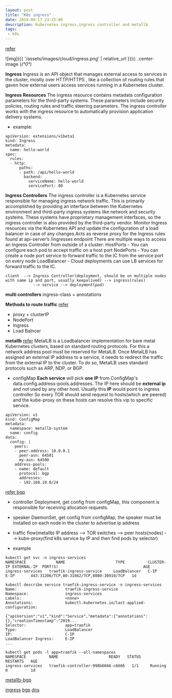 ```yaml
---
layout: post
title: "K8s ingress"
date: 2019-09-17 23:25:06
description: Kubernetes ingress,ingress controller and metallb
tags:
 - k8s
---
```


[refer](https://www.a10networks.com/blog/what-is-kubernetes-ingress/)

![img]({{ '/assets/images/cloud/ingress.png' | relative_url }}){: .center-image }*(°0°)*

**Ingress**
Ingress is an API object that manages external access to services in the
cluster, mostly over HTTP/HTTPS , like a collection of routing rules that gaven how external users access services running in a Kubernetes cluster.

**Ingress Resources**
The ingress resource contains metadata configuration parameters for the third-party systems. These parameters include security policies, routing rules and traffic steering parameters. The ingress controller works with the ingress resource to automatically provision application delivery systems.
- example:
```
apiVersion: extensions/v1beta1
kind: Ingress
metadata:
  name: hello-world
spec:
  rules:
  - http:
      paths:
      - path: /api/hello-world
        backend:
          serviceName: hello-world
          servicePort: 80
```

**Ingress Controllers**
The ingress controller is a Kubernetes service responsible for managing ingress network traffic. This is primarily accomplished by providing an interface between the Kubernetes environment and third-party ingress systems like network and security systems. These systems have proprietary management interfaces, so the ingress controller is also provided by the third-party vendor.
Monitor Ingress resources via the Kubernetes API and update the configuration of a load balancer in case of any changes.Acts as reverse proxy for the Ingress rules found at api-server’s /ingresses endpoint
There are multiple ways to access an Ingress Controller from outside of a cluster:
HostPorts - You can configure each pod to accept traffic on a host port
NodePorts - You can create a node port service to forward traffic to the IC from the service port on every node LoadBalancer - Cloud deployments can use LB services for forward traffic to the IC.
```
client  --> Ingress Controller(deployment, should be on multiple nodes with same ip and port, usually keepalived) --> ingress(rules) 
            --> service --> deployment(pod)
```
**multi controllers**
ingress-class + annotations


**Methods to route traffic**
[refer](https://www.weave.works/blog/kubernetes-faq-how-can-i-route-traffic-for-kubernetes-on-bare-metal)
- proxy + clusterIP
- NodePort
- Ingress
- Load Balncer

**metallb**
[refer](https://www.objectif-libre.com/en/blog/2019/06/11/metallb/)
MetalLB is a Loadbalancer implementation for bare metal Kubernetes clusters, based on standard routing protocols.
For this a network address pool must be reserved for MetalLB. Once MetalLB has assigned an external IP address to a service, it needs to redirect the traffic from the external IP to the cluster. To do so, MetalLB uses standard protocols such as ARP, NDP, or BGP.
- configMap
**Each service** will pick **one IP** from ConfigMap's data.config.address-pools.addresses. The IP here should be **external ip** and not used by any other host. Usually this **IP** would point to ingress controller
So every TOR should send request to hosts(which are peered) and the kube-proxy on these hosts can resolve this vip to specific service.
```
apiVersion: v1
kind: ConfigMap
metadata:
  namespace: metallb-system
  name: config
data:
  config: |
    peers:
    - peer-address: 10.0.0.1
      peer-asn: 64501
      my-asn: 64500
    address-pools:
    - name: default
      protocol: bgp
      addresses:
      - 192.168.10.0/24
```
[refer bgp](https://metallb.universe.tf/configuration/)

- controller
Deployment, get config from configMap, this component is responsible for receiving allocation requests.
- speaker
DaemonSet, get config from configMap, the speaker must be installed on each node in the cluster to advertise ip address

- traffic flow(metallb)
IP address --> TOR switches --> peer hosts(nodes) -->  kube-proxy(find k8s service by IP and then find pods by selector) 

- example
```
kubectl get svc -n ingress-services
NAMESPACE             NAME                      TYPE          CLUSTER-IP EXTERNAL-IP  PORT(S)                                     AGE
ingress-services   traefik-ingress-service     LoadBalancer   C-IP        E-IP       443:31206/TCP,80:31862/TCP,8080:30910/TCP   1d

kubectl describe service traefik-ingress-service -n ingress-services
Name:                     traefik-ingress-service
Namespace:                ingress-services
Labels:                   <none>
Annotations:              kubectl.kubernetes.io/last-applied-configuration:
                            {"apiVersion":"v1","kind":"Service","metadata":{"annotations":{},"creationTimestamp":"2019...
Selector:                 app=traefik
Type:                     LoadBalancer
IP:                       C-IP
LoadBalancer Ingress:     E-IP
...

kubectl get pods -l app=traefik --all-namespaces
NAMESPACE          NAME                      READY   STATUS    RESTARTS   AGE
ingress-services   traefik-controller-998b6666-c6666   1/1     Running   0          1d

```

[metallb-bgp](https://metallb.universe.tf/configuration/#bgp-configuration)


[ingress](http://tech.prosiebensat1.com/blog/post/kubernetes-ingress-networking-part-i)
[bgp](http://tech.prosiebensat1.com/blog/post/kubernetes-ingress-networking-part-ii)
[dns](http://tech.prosiebensat1.com/blog/post/kubernetes-ingress-networking-part-iii)
